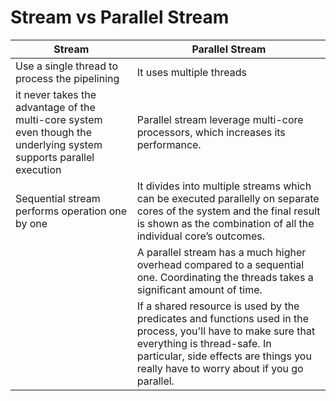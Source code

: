 # Stream vs Parallel Stream



|Stream|Parallel Stream|
|---|---|
| Use a single thread to process the pipelining|It uses multiple threads|
|it never takes the advantage of the multi-core system even though the underlying system supports parallel execution|Parallel stream leverage multi-core processors, which increases its performance.|
|Sequential stream performs operation one by one|It divides into multiple streams which can be executed parallelly on separate cores of the system and the final result is shown as the combination of all the individual core’s outcomes.|
||A parallel stream has a much higher overhead compared to a sequential one. Coordinating the threads takes a significant amount of time.|
||If a shared resource is used by the predicates and functions used in the process, you'll have to make sure that everything is thread-safe. In particular, side effects are things you really have to worry about if you go parallel.|

